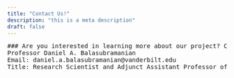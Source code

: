```yaml
---
title: "Contact Us!"
description: "this is a meta description"
draft: false
---
```

<pre>
### Are you interested in learning more about our project? Collaborating? Please feel free to get in touch!
Professor Daniel A. Balasubramanian
Email: daniel.a.balasubramanian@vanderbilt.edu
Title: Research Scientist and Adjunct Assistant Professor of Computer Science at Vanderbilt University
</pre>
